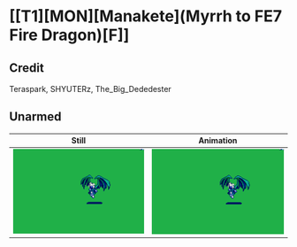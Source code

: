 # [\[T1\]\[MON\]\[Manakete\]\(Myrrh to FE7 Fire Dragon\)\[F\]]

## Credit

Teraspark, SHYUTERz, The_Big_Dededester
	
## Unarmed

| Still | Animation |
| :---: | :-------: |
| ![Unarmed still](./Unarmed_000.png) | ![Unarmed animation](./Unarmed.gif) |
